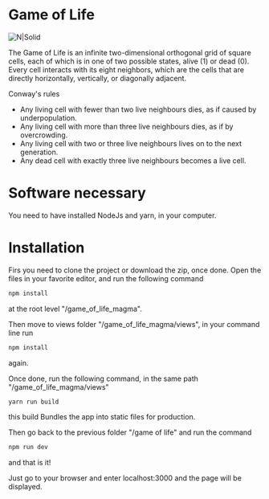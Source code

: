 # Game of Life

![N|Solid](https://cutt.ly/Rgqn82W)

The Game of Life is an infinite two-dimensional orthogonal grid of square cells, each of which is in one of two possible states, alive (1) or dead (0).
Every cell interacts with its eight neighbors, which are the cells that are directly horizontally,
vertically, or diagonally adjacent.

Conway's rules
- Any living cell with fewer than two live neighbours dies, as if caused by underpopulation.
- Any living cell with more than three live neighbours dies, as if by overcrowding.
- Any living cell with two or three live neighbours lives on to the next generation.
- Any dead cell with exactly three live neighbours becomes a live cell.

# Software necessary

You need to have installed NodeJs and yarn, in your computer.

# Installation

Firs you need to clone the project or download the zip, once done.
Open the files in your favorite editor, and run the following command
```sh
npm install
```
at the root level "/game_of_life_magma". 

Then move to views folder "/game_of_life_magma/views", in your command line run 
```sh
npm install
```
again.

Once done, run the following command, in the same path "/game_of_life_magma/views"
```sh
yarn run build
```
this build Bundles the app into static files for production.

Then go back to the previous folder "/game of life" and run the command
```sh
npm run dev
```
and that is it!

Just go to your browser and enter localhost:3000 and the page will be displayed.

